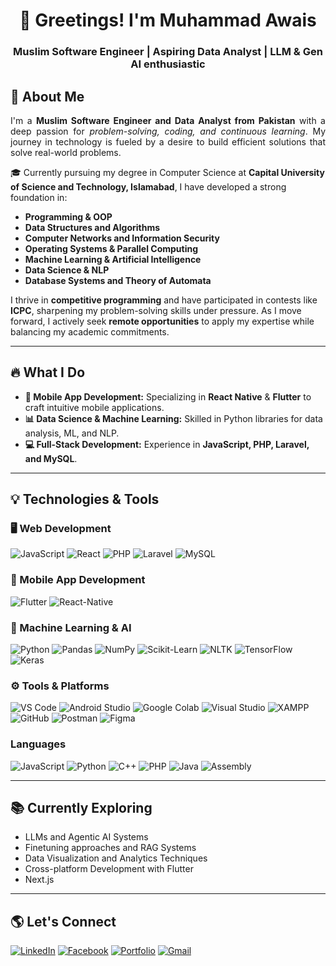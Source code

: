 <h1 align="center">🚀 Greetings! I'm Muhammad Awais</h1>
<h3 align="center">Muslim Software Engineer | Aspiring Data Analyst | LLM & Gen AI enthusiastic</h3>

## 📌 About Me
<p align="justify">
I'm a <strong>Muslim Software Engineer and Data Analyst from Pakistan</strong> with a deep passion for <em>problem-solving, coding, and continuous learning</em>. My journey in technology is fueled by a desire to build efficient solutions that solve real-world problems.
</p>

🎓 Currently pursuing my degree in Computer Science at <strong>Capital University of Science and Technology, Islamabad</strong>, I have developed a strong foundation in:
- **Programming & OOP**
- **Data Structures and Algorithms**
- **Computer Networks and Information Security**
- **Operating Systems & Parallel Computing**
- **Machine Learning & Artificial Intelligence**
- **Data Science & NLP**
- **Database Systems and Theory of Automata**

I thrive in **competitive programming** and have participated in contests like **ICPC**, sharpening my problem-solving skills under pressure. As I move forward, I actively seek **remote opportunities** to apply my expertise while balancing my academic commitments.

---

## 🔥 What I Do
- **📱 Mobile App Development:** Specializing in **React Native** & **Flutter** to craft intuitive mobile applications.
- **📊 Data Science & Machine Learning:** Skilled in Python libraries for data analysis, ML, and NLP.
- **💻 Full-Stack Development:** Experience in **JavaScript, PHP, Laravel, and MySQL**.

---

## 💡 Technologies & Tools
### 🖥 Web Development
![JavaScript](https://img.shields.io/badge/JavaScript-F7DF1E?style=for-the-badge&logo=javascript&logoColor=black)
![React](https://img.shields.io/badge/React-20232A?style=for-the-badge&logo=react&logoColor=61DAFB)
![PHP](https://img.shields.io/badge/PHP-777BB4?style=for-the-badge&logo=php&logoColor=white)
![Laravel](https://img.shields.io/badge/Laravel-FF2D20?style=for-the-badge&logo=laravel&logoColor=white)
![MySQL](https://img.shields.io/badge/MySQL-005C84?style=for-the-badge&logo=mysql&logoColor=white)

### 📱 Mobile App Development
![Flutter](https://img.shields.io/badge/Flutter-02569B?style=for-the-badge&logo=flutter&logoColor=white)
![React-Native](https://img.shields.io/badge/React_Native-20232A?style=for-the-badge&logo=react&logoColor=61DAFB)

### 🤖 Machine Learning & AI
![Python](https://img.shields.io/badge/Python-3776AB?style=for-the-badge&logo=python&logoColor=white)
![Pandas](https://img.shields.io/badge/Pandas-150458?style=for-the-badge&logo=pandas&logoColor=white)
![NumPy](https://img.shields.io/badge/NumPy-013243?style=for-the-badge&logo=numpy&logoColor=white)
![Scikit-Learn](https://img.shields.io/badge/Scikit_Learn-F7931E?style=for-the-badge&logo=scikit-learn&logoColor=white)
![NLTK](https://img.shields.io/badge/NLTK-3973A3?style=for-the-badge&logo=nltk&logoColor=white)
![TensorFlow](https://img.shields.io/badge/TensorFlow-FF6F00?style=for-the-badge&logo=tensorflow&logoColor=white)
![Keras](https://img.shields.io/badge/Keras-D00000?style=for-the-badge&logo=keras&logoColor=white)

### ⚙️ Tools & Platforms
![VS Code](https://img.shields.io/badge/Visual_Studio_Code-0078D4?style=for-the-badge&logo=visual%20studio%20code&logoColor=white)
![Android Studio](https://img.shields.io/badge/Android_Studio-3DDC84?style=for-the-badge&logo=android-studio&logoColor=white)
![Google Colab](https://img.shields.io/badge/Google_Colab-F9AB00?style=for-the-badge&logo=google-colab&logoColor=white)
![Visual Studio](https://img.shields.io/badge/Visual_Studio-5C2D91?style=for-the-badge&logo=visual%20studio&logoColor=white)
![XAMPP](https://img.shields.io/badge/XAMPP-FB7A24?style=for-the-badge&logo=xampp&logoColor=white)
![GitHub](https://img.shields.io/badge/GitHub-181717?style=for-the-badge&logo=github&logoColor=white)
![Postman](https://img.shields.io/badge/Postman-FF6C37?style=for-the-badge&logo=postman&logoColor=white)
![Figma](https://img.shields.io/badge/Figma-F24E1E?style=for-the-badge&logo=figma&logoColor=white)

### Languages
![JavaScript](https://img.shields.io/badge/JavaScript-F7DF1E?style=for-the-badge&logo=javascript&logoColor=black)
![Python](https://img.shields.io/badge/Python-3776AB?style=for-the-badge&logo=python&logoColor=white)
![C++](https://img.shields.io/badge/C%2B%2B-00599C?style=for-the-badge&logo=c%2B%2B&logoColor=white)
![PHP](https://img.shields.io/badge/PHP-777BB4?style=for-the-badge&logo=php&logoColor=white)
![Java](https://img.shields.io/badge/Java-007396?style=for-the-badge&logo=java&logoColor=white)
![Assembly](https://img.shields.io/badge/Assembly-525252?style=for-the-badge&logo=assemblyscript&logoColor=white)


---

## 📚 Currently Exploring
- LLMs and Agentic AI Systems
- Finetuning approaches and RAG Systems
- Data Visualization and Analytics Techniques
- Cross-platform Development with Flutter
- Next.js

---

## 🌎 Let's Connect
[![LinkedIn](https://img.shields.io/badge/LinkedIn-0077B5?style=for-the-badge&logo=linkedin&logoColor=white)](https://linkedin.com/in/muhammad-awais-05a019247)
[![Facebook](https://img.shields.io/badge/Facebook-1877F2?style=for-the-badge&logo=facebook&logoColor=white)](https://www.facebook.com/profile.php?id=61576520610979)
[![Portfolio](https://img.shields.io/badge/Portfolio-000?style=for-the-badge&logo=react&logoColor=white)](https://muhammad-awais-portfolio-93.netlify.app/)
[![Gmail](https://img.shields.io/badge/Email-D14836?style=for-the-badge&logo=gmail&logoColor=white)](mailto:awais14940@gmail.com)
